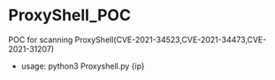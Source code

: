 # ProxyShell_POC
POC for scanning ProxyShell(CVE-2021-34523,CVE-2021-34473,CVE-2021-31207)

* usage:
python3 Proxyshell.py {ip}
